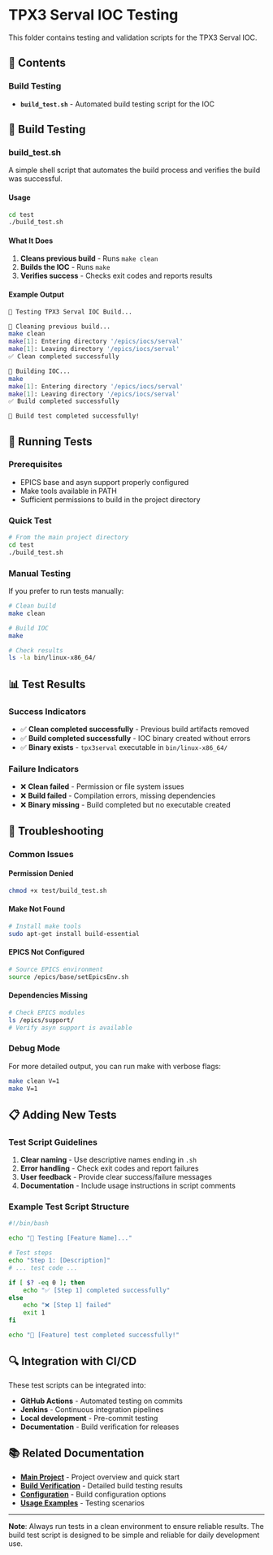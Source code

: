 # TPX3 Serval IOC Testing

This folder contains testing and validation scripts for the TPX3 Serval IOC.

## 📁 **Contents**

### **Build Testing**
- **`build_test.sh`** - Automated build testing script for the IOC

## 🧪 **Build Testing**

### **build_test.sh**
A simple shell script that automates the build process and verifies the build was successful.

#### **Usage**
```bash
cd test
./build_test.sh
```

#### **What It Does**
1. **Cleans previous build** - Runs `make clean`
2. **Builds the IOC** - Runs `make`
3. **Verifies success** - Checks exit codes and reports results

#### **Example Output**
```bash
🧪 Testing TPX3 Serval IOC Build...

🧹 Cleaning previous build...
make clean
make[1]: Entering directory '/epics/iocs/serval'
make[1]: Leaving directory '/epics/iocs/serval'
✅ Clean completed successfully

🔨 Building IOC...
make
make[1]: Entering directory '/epics/iocs/serval'
make[1]: Leaving directory '/epics/iocs/serval'
✅ Build completed successfully

🎉 Build test completed successfully!
```

## 🚀 **Running Tests**

### **Prerequisites**
- EPICS base and asyn support properly configured
- Make tools available in PATH
- Sufficient permissions to build in the project directory

### **Quick Test**
```bash
# From the main project directory
cd test
./build_test.sh
```

### **Manual Testing**
If you prefer to run tests manually:
```bash
# Clean build
make clean

# Build IOC
make

# Check results
ls -la bin/linux-x86_64/
```

## 📊 **Test Results**

### **Success Indicators**
- ✅ **Clean completed successfully** - Previous build artifacts removed
- ✅ **Build completed successfully** - IOC binary created without errors
- ✅ **Binary exists** - `tpx3serval` executable in `bin/linux-x86_64/`

### **Failure Indicators**
- ❌ **Clean failed** - Permission or file system issues
- ❌ **Build failed** - Compilation errors, missing dependencies
- ❌ **Binary missing** - Build completed but no executable created

## 🔧 **Troubleshooting**

### **Common Issues**

#### **Permission Denied**
```bash
chmod +x test/build_test.sh
```

#### **Make Not Found**
```bash
# Install make tools
sudo apt-get install build-essential
```

#### **EPICS Not Configured**
```bash
# Source EPICS environment
source /epics/base/setEpicsEnv.sh
```

#### **Dependencies Missing**
```bash
# Check EPICS modules
ls /epics/support/
# Verify asyn support is available
```

### **Debug Mode**
For more detailed output, you can run make with verbose flags:
```bash
make clean V=1
make V=1
```

## 📋 **Adding New Tests**

### **Test Script Guidelines**
1. **Clear naming** - Use descriptive names ending in `.sh`
2. **Error handling** - Check exit codes and report failures
3. **User feedback** - Provide clear success/failure messages
4. **Documentation** - Include usage instructions in script comments

### **Example Test Script Structure**
```bash
#!/bin/bash

echo "🧪 Testing [Feature Name]..."

# Test steps
echo "Step 1: [Description]"
# ... test code ...

if [ $? -eq 0 ]; then
    echo "✅ [Step 1] completed successfully"
else
    echo "❌ [Step 1] failed"
    exit 1
fi

echo "🎉 [Feature] test completed successfully!"
```

## 🔍 **Integration with CI/CD**

These test scripts can be integrated into:
- **GitHub Actions** - Automated testing on commits
- **Jenkins** - Continuous integration pipelines
- **Local development** - Pre-commit testing
- **Documentation** - Build verification for releases

## 📚 **Related Documentation**

- **[Main Project](../README.md)** - Project overview and quick start
- **[Build Verification](../docs/BUILD_SUCCESS.md)** - Detailed build testing results
- **[Configuration](../docs/CONFIGURATION.md)** - Build configuration options
- **[Usage Examples](../docs/EXAMPLE_USAGE.md)** - Testing scenarios

---

**Note**: Always run tests in a clean environment to ensure reliable results. The build test script is designed to be simple and reliable for daily development use.
